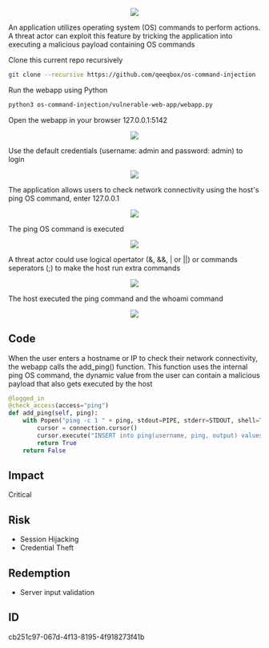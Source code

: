 <p align="center"> <img src="https://raw.githubusercontent.com/qeeqbox/os-command-injection/main/content/os-command-injection.svg"></p>

An application utilizes operating system (OS) commands to perform actions. A threat actor can exploit this feature by tricking the application into executing a malicious payload containing OS commands

Clone this current repo recursively
```sh
git clone --recursive https://github.com/qeeqbox/os-command-injection
```
Run the webapp using Python
```sh
python3 os-command-injection/vulnerable-web-app/webapp.py
```
Open the webapp in your browser 127.0.0.1:5142
<p align="center"> <img src="https://raw.githubusercontent.com/qeeqbox/os-command-injection/main/content/1.png"></p>
Use the default credentials (username: admin and password: admin) to login
<p align="center"> <img src="https://raw.githubusercontent.com/qeeqbox/os-command-injection/main/content/2.png"></p>
The application allows users to check network connectivity using the host's ping OS command, enter 127.0.0.1
<p align="center"> <img src="https://raw.githubusercontent.com/qeeqbox/os-command-injection/main/content/3.png"></p>
The ping OS command is executed
<p align="center"> <img src="https://raw.githubusercontent.com/qeeqbox/os-command-injection/main/content/4.png"></p>
A threat actor could use logical opertator (&, &&, | or ||) or commands seperators (;) to make the host run extra commands
<p align="center"> <img src="https://raw.githubusercontent.com/qeeqbox/os-command-injection/main/content/5.png"></p>
The host executed the ping command and the whoami command
<p align="center"> <img src="https://raw.githubusercontent.com/qeeqbox/os-command-injection/main/content/6.png"></p>

## Code
When the user enters a hostname or IP to check their network connectivity, the webapp calls the add_ping() function. This function uses the internal ping OS command, the dynamic value from the user can contain a malicious payload that also gets executed by the host
```py
@logged_in
@check_access(access="ping")
def add_ping(self, ping):
    with Popen("ping -c 1 " + ping, stdout=PIPE, stderr=STDOUT, shell=True) as process, connect(DATABASE, isolation_level=None) as connection:
        cursor = connection.cursor()
        cursor.execute("INSERT into ping(username, ping, output) values(?,?,?)", (self.session["username"], ping, process.communicate()[0].decode("utf-8")))
        return True
    return False
```
 
## Impact
Critical

## Risk
- Session Hijacking
- Credential Theft

## Redemption
- Server input validation

## ID
cb251c97-067d-4f13-8195-4f918273f41b
